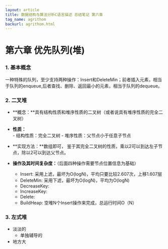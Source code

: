 ```yaml
---
layout: article
title: 数据结构与算法分析C语言描述 总结笔记 第六章
tag_name: agrithom
backurl: agrithom.html
---
```

<style>
	table th:nth-child(1){
		
	}
	table th:nth-child(2){
		
	}
</style>

# 第六章 优先队列(堆)
### 1. 基本概念
一种特殊的队列，至少支持两种操作：Insert和DeleteMin；前者插入元素，相当于队列的enqueue,后者查找、删除、返回最小的元素，相当于队列的dequeue。
### 2. 二叉堆
  - **概念：**具有结构性质和堆序性质的二叉树（或者说具有堆序性质的完全二叉树）
  -  **性质：**  
    - 结构性质：完全二叉树
    - 堆序性质：父节点小于任意子节点

  - **实现方法：**数组即可， 鉴于其完全二叉树的性质，乘以2可以到达左子节点，除以2可以到达父节点。
  - **操作及其时间复杂度：**（后面四种操作需要节点位置信息为基础）
	- Insert:  采用上滤，最坏为O(logN)，平均只要比较2.607次，上移1.607层
    - DeleteMin: 采用下滤，最坏为O(logN)，平均为O(logN)
    - DecreaseKey: 
    - IncreaseKey: 
    - Delete:
    - BuildHeap: 空堆N个Insert操作来完成，总运行时间O（N）

### 3. 左式堆
  - 淡淡的
  	- 单独辅导的
  - 地方大
